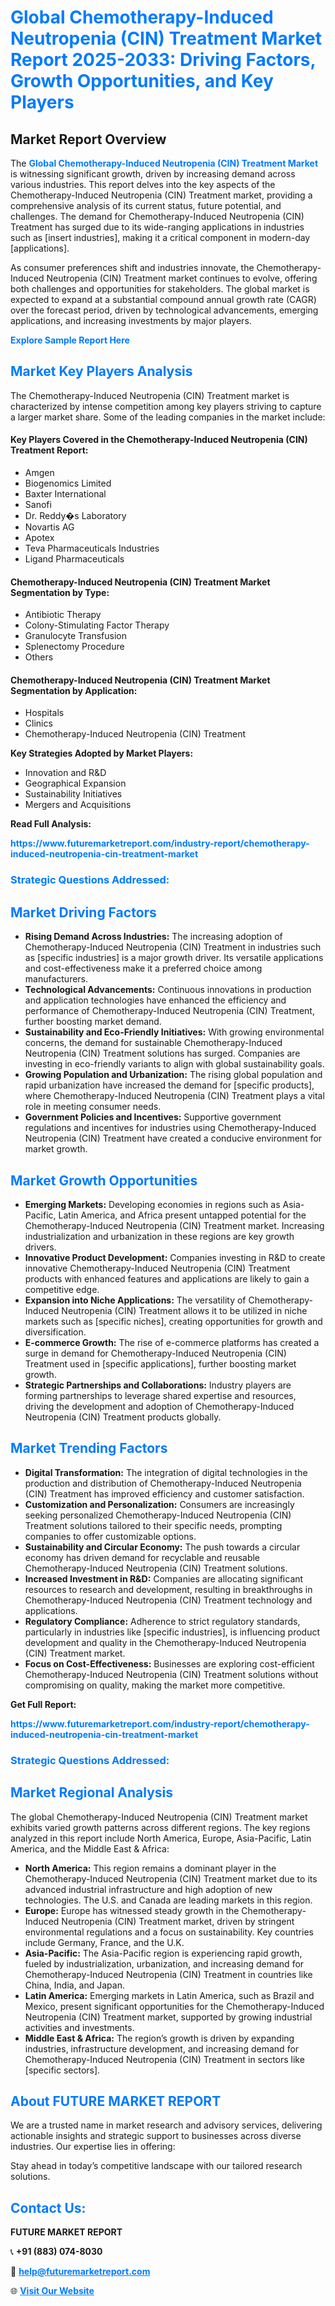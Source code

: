 <h1 style="color: #007BFF;">Global Chemotherapy-Induced Neutropenia (CIN) Treatment Market Report 2025-2033: Driving Factors, Growth Opportunities, and Key Players</h1>

<section id="overview">
<h2>Market Report Overview</h2>
<p>The <a href="https://www.futuremarketreport.com/industry-report/chemotherapy-induced-neutropenia-cin-treatment-market" style="color: #007BFF; text-decoration: none;"><strong>Global Chemotherapy-Induced Neutropenia (CIN) Treatment Market</strong></a> is witnessing significant growth, driven by increasing demand across various industries. This report delves into the key aspects of the Chemotherapy-Induced Neutropenia (CIN) Treatment market, providing a comprehensive analysis of its current status, future potential, and challenges. The demand for Chemotherapy-Induced Neutropenia (CIN) Treatment has surged due to its wide-ranging applications in industries such as [insert industries], making it a critical component in modern-day [applications].</p>
<p>As consumer preferences shift and industries innovate, the Chemotherapy-Induced Neutropenia (CIN) Treatment market continues to evolve, offering both challenges and opportunities for stakeholders. The global market is expected to expand at a substantial compound annual growth rate (CAGR) over the forecast period, driven by technological advancements, emerging applications, and increasing investments by major players.</p>
</section>

<section id="overview">
<p><a href="https://www.futuremarketreport.com/request-sample/reportId=122941" style="color: #007BFF; text-decoration: none;"><strong>Explore Sample Report Here</strong></a></p>
</section>

<section id="key-players">
<h2 style="color: #007BFF;">Market Key Players Analysis</h2>
<p>The Chemotherapy-Induced Neutropenia (CIN) Treatment market is characterized by intense competition among key players striving to capture a larger market share. Some of the leading companies in the market include:</p>
<h4>Key Players Covered in the Chemotherapy-Induced Neutropenia (CIN) Treatment Report:</h4>
<ul><li>Amgen</li><li>Biogenomics Limited</li><li>Baxter International</li><li>Sanofi</li><li>Dr. Reddy�s Laboratory</li><li>Novartis AG</li><li>Apotex</li><li>Teva Pharmaceuticals Industries</li><li>Ligand Pharmaceuticals</li></ul>
<h4>Chemotherapy-Induced Neutropenia (CIN) Treatment Market Segmentation by Type:</h4>
<ul><li>Antibiotic Therapy</li><li>Colony-Stimulating Factor Therapy</li><li>Granulocyte Transfusion</li><li>Splenectomy Procedure</li><li>Others</li></ul>

<h4>Chemotherapy-Induced Neutropenia (CIN) Treatment Market Segmentation by Application:</h4>
<ul><li>Hospitals</li><li>Clinics</li><li>Chemotherapy-Induced Neutropenia (CIN) Treatment</li></ul>
<p><strong>Key Strategies Adopted by Market Players:</strong></p>
<ul>
<li>Innovation and R&D</li>
<li>Geographical Expansion</li>
<li>Sustainability Initiatives</li>
<li>Mergers and Acquisitions</li>
</ul>
</section>

<section>
<p><strong>Read Full Analysis: </strong></p><a href="https://www.futuremarketreport.com/industry-report/chemotherapy-induced-neutropenia-cin-treatment-market" style="color: #007BFF; text-decoration: none;"><strong>https://www.futuremarketreport.com/industry-report/chemotherapy-induced-neutropenia-cin-treatment-market</strong></a>
<h3 style="color: #007BFF;">Strategic Questions Addressed:</h3>
</section>

<section id="driving-factors">
<h2 style="color: #007BFF;">Market Driving Factors</h2>
<ul>
<li><strong>Rising Demand Across Industries:</strong> The increasing adoption of Chemotherapy-Induced Neutropenia (CIN) Treatment in industries such as [specific industries] is a major growth driver. Its versatile applications and cost-effectiveness make it a preferred choice among manufacturers.</li>
<li><strong>Technological Advancements:</strong> Continuous innovations in production and application technologies have enhanced the efficiency and performance of Chemotherapy-Induced Neutropenia (CIN) Treatment, further boosting market demand.</li>
<li><strong>Sustainability and Eco-Friendly Initiatives:</strong> With growing environmental concerns, the demand for sustainable Chemotherapy-Induced Neutropenia (CIN) Treatment solutions has surged. Companies are investing in eco-friendly variants to align with global sustainability goals.</li>
<li><strong>Growing Population and Urbanization:</strong> The rising global population and rapid urbanization have increased the demand for [specific products], where Chemotherapy-Induced Neutropenia (CIN) Treatment plays a vital role in meeting consumer needs.</li>
<li><strong>Government Policies and Incentives:</strong> Supportive government regulations and incentives for industries using Chemotherapy-Induced Neutropenia (CIN) Treatment have created a conducive environment for market growth.</li>
</ul>
</section>

<section id="growth-opportunities">
<h2 style="color: #007BFF;">Market Growth Opportunities</h2>
<ul>
<li><strong>Emerging Markets:</strong> Developing economies in regions such as Asia-Pacific, Latin America, and Africa present untapped potential for the Chemotherapy-Induced Neutropenia (CIN) Treatment market. Increasing industrialization and urbanization in these regions are key growth drivers.</li>
<li><strong>Innovative Product Development:</strong> Companies investing in R&D to create innovative Chemotherapy-Induced Neutropenia (CIN) Treatment products with enhanced features and applications are likely to gain a competitive edge.</li>
<li><strong>Expansion into Niche Applications:</strong> The versatility of Chemotherapy-Induced Neutropenia (CIN) Treatment allows it to be utilized in niche markets such as [specific niches], creating opportunities for growth and diversification.</li>
<li><strong>E-commerce Growth:</strong> The rise of e-commerce platforms has created a surge in demand for Chemotherapy-Induced Neutropenia (CIN) Treatment used in [specific applications], further boosting market growth.</li>
<li><strong>Strategic Partnerships and Collaborations:</strong> Industry players are forming partnerships to leverage shared expertise and resources, driving the development and adoption of Chemotherapy-Induced Neutropenia (CIN) Treatment products globally.</li>
</ul>
</section>

<section id="trending-factors">
<h2 style="color: #007BFF;">Market Trending Factors</h2>
<ul>
<li><strong>Digital Transformation:</strong> The integration of digital technologies in the production and distribution of Chemotherapy-Induced Neutropenia (CIN) Treatment has improved efficiency and customer satisfaction.</li>
<li><strong>Customization and Personalization:</strong> Consumers are increasingly seeking personalized Chemotherapy-Induced Neutropenia (CIN) Treatment solutions tailored to their specific needs, prompting companies to offer customizable options.</li>
<li><strong>Sustainability and Circular Economy:</strong> The push towards a circular economy has driven demand for recyclable and reusable Chemotherapy-Induced Neutropenia (CIN) Treatment solutions.</li>
<li><strong>Increased Investment in R&D:</strong> Companies are allocating significant resources to research and development, resulting in breakthroughs in Chemotherapy-Induced Neutropenia (CIN) Treatment technology and applications.</li>
<li><strong>Regulatory Compliance:</strong> Adherence to strict regulatory standards, particularly in industries like [specific industries], is influencing product development and quality in the Chemotherapy-Induced Neutropenia (CIN) Treatment market.</li>
<li><strong>Focus on Cost-Effectiveness:</strong> Businesses are exploring cost-efficient Chemotherapy-Induced Neutropenia (CIN) Treatment solutions without compromising on quality, making the market more competitive.</li>
</ul>
</section>

<section>
<p><strong>Get Full Report: </strong></p><a href="https://www.futuremarketreport.com/industry-report/chemotherapy-induced-neutropenia-cin-treatment-market" style="color: #007BFF; text-decoration: none;"><strong>https://www.futuremarketreport.com/industry-report/chemotherapy-induced-neutropenia-cin-treatment-market</strong></a>
<h3 style="color: #007BFF;">Strategic Questions Addressed:</h3>
</section>


<section id="regional-analysis">
<h2 style="color: #007BFF;">Market Regional Analysis</h2>
<p>The global Chemotherapy-Induced Neutropenia (CIN) Treatment market exhibits varied growth patterns across different regions. The key regions analyzed in this report include North America, Europe, Asia-Pacific, Latin America, and the Middle East & Africa:</p>
<ul>
<li><strong>North America:</strong> This region remains a dominant player in the Chemotherapy-Induced Neutropenia (CIN) Treatment market due to its advanced industrial infrastructure and high adoption of new technologies. The U.S. and Canada are leading markets in this region.</li>
<li><strong>Europe:</strong> Europe has witnessed steady growth in the Chemotherapy-Induced Neutropenia (CIN) Treatment market, driven by stringent environmental regulations and a focus on sustainability. Key countries include Germany, France, and the U.K.</li>
<li><strong>Asia-Pacific:</strong> The Asia-Pacific region is experiencing rapid growth, fueled by industrialization, urbanization, and increasing demand for Chemotherapy-Induced Neutropenia (CIN) Treatment in countries like China, India, and Japan.</li>
<li><strong>Latin America:</strong> Emerging markets in Latin America, such as Brazil and Mexico, present significant opportunities for the Chemotherapy-Induced Neutropenia (CIN) Treatment market, supported by growing industrial activities and investments.</li>
<li><strong>Middle East & Africa:</strong> The region’s growth is driven by expanding industries, infrastructure development, and increasing demand for Chemotherapy-Induced Neutropenia (CIN) Treatment in sectors like [specific sectors].</li>
</ul>
</section>

<footer>
<h2 style="color: #007BFF;">About FUTURE MARKET REPORT</h2>
<p>We are a trusted name in market research and advisory services, delivering actionable insights and strategic support to businesses across diverse industries. Our expertise lies in offering:</p>

<p>Stay ahead in today’s competitive landscape with our tailored research solutions.</p>

<h2 style="color: #007BFF;">Contact Us:</h2>
<p><strong>FUTURE MARKET REPORT</strong></p>
<p>📞 <strong>+91 (883) 074-8030</strong></p>
<p>📧 <strong><a href="mailto:help@futuremarketreport.com" style="color: #007BFF;">help@futuremarketreport.com</a></strong></p>
<p>🌐 <strong><a href="https://www.futuremarketreport.com/" style="color: #007BFF;">Visit Our Website</a></strong></p>
</footer>